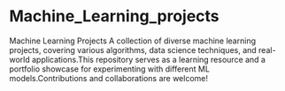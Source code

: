 # Machine_Learning_projects
Machine Learning Projects A collection of diverse machine learning projects, covering various algorithms, data science techniques, and real-world applications.This repository serves as a learning resource and a portfolio showcase for experimenting with different ML models.Contributions and collaborations are welcome!
